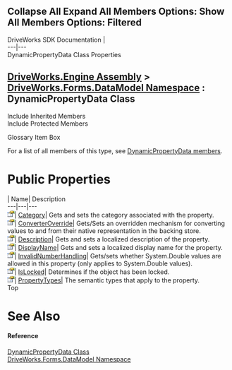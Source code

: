 Collapse All Expand All Members Options: Show All  Members Options: Filtered   
---  
DriveWorks SDK Documentation  |   
---|---  
DynamicPropertyData Class Properties   
  
[DriveWorks.Engine Assembly](topic2156.md) > [DriveWorks.Forms.DataModel Namespace](topic9371.md) : DynamicPropertyData Class  
---  
  
Include Inherited Members    
Include Protected Members    


Glossary Item Box

For a list of all members of this type, see [DynamicPropertyData members](topic9457.md).

# Public Properties

| Name| Description  
---|---|---  
![Public Property](dotnetimages/publicProperty.gif)| [Category](topic9463.md)| Gets and sets the category associated with the property.   
![Public Property](dotnetimages/publicProperty.gif)| [ConverterOverride](topic9464.md)| Gets/Sets an overridden mechanism for converting values to and from their native representation in the backing store.   
![Public Property](dotnetimages/publicProperty.gif)| [Description](topic9465.md)| Gets and sets a localized description of the property.   
![Public Property](dotnetimages/publicProperty.gif)| [DisplayName](topic9466.md)| Gets and sets a localized display name for the property.   
![Public Property](dotnetimages/publicProperty.gif)| [InvalidNumberHandling](topic9467.md)| Gets/sets whether System.Double values are allowed in this property (only applies to System.Double values).   
![Public Property](dotnetimages/publicProperty.gif)| [IsLocked](topic9468.md)| Determines if the object has been locked.   
![Public Property](dotnetimages/publicProperty.gif)| [PropertyTypes](topic9469.md)| The semantic types that apply to the property.   
Top

# See Also

#### Reference

[DynamicPropertyData Class](topic9456.md)   
[DriveWorks.Forms.DataModel Namespace](topic9371.md)


